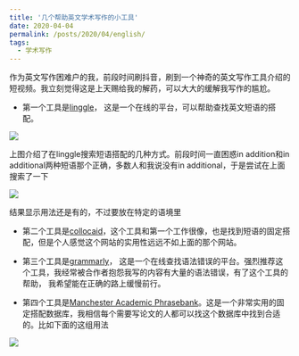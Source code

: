 ```yaml
---
title: '几个帮助英文学术写作的小工具'
date: 2020-04-04
permalink: /posts/2020/04/english/
tags:
  - 学术写作
---
```

作为英文写作困难户的我，前段时间刷抖音，刷到一个神奇的英文写作工具介绍的短视频。我立刻觉得这是上天赐给我的解药，可以大大的缓解我写作的尴尬。

 - 第一个工具是[linggle](https://linggle.com)， 这是一个在线的平台，可以帮助查找英文短语的搭配。

![](https://jinleiphys.github.io/files/linggle1.jpeg)

上图介绍了在linggle搜索短语搭配的几种方式。前段时间一直困惑in addition和in additional两种短语那个正确，多数人和我说没有in additional，于是尝试在上面搜索了一下

![](https://jinleiphys.github.io/files/linggle2.jpeg)

结果显示用法还是有的，不过要放在特定的语境里

- 第二个工具是[collocaid](https://collocaid.uk/prototype/editor/public/home)，这个工具和第一个工作很像，也是找到短语的固定搭配，但是个人感觉这个网站的实用性远远不如上面的那个网站。

- 第三个工具是[grammarly](https://www.grammarly.com)， 这是一个在线查找语法错误的平台。强烈推荐这个工具，我经常被合作者抱怨我写的内容有大量的语法错误，有了这个工具的帮助， 我希望能在正确的路上缓慢前行。

- 第四个工具是[Manchester Academic Phrasebank](https://jinleiphys.github.io/files/Academiv-Phrase-Bank.pdf)。这是一个非常实用的固定搭配数据库，我相信每个需要写论文的人都可以找这个数据库中找到合适的。比如下面的这组用法

![](https://jinleiphys.github.io/files/1586035566777.jpg)
